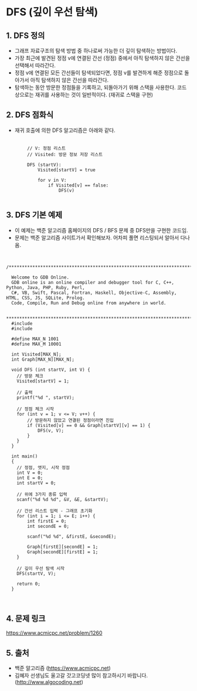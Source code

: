 # DFS (깊이 우선 탐색)


## 1. DFS 정의

+ 그래프 자료구조의 탐색 방법 중 하나로써 가능한 더 깊이 탐색하는 방법이다.
+ 가장 최근에 발견된 정점 v에 연결된 간선 (정점) 중에서 아직 탐색하지 않은 간선을 선택해서 따라간다.
+ 정점 v에 연결된 모든 간선들이 탐색되었다면, 정점 v를 발견하게 해준 정점으로 돌아가서 아직 탐색하지 않은 간선을 따라간다.
+ 탐색하는 동안 방문한 정점들을 기록하고, 되돌아가기 위해 스택을 사용한다. 코드상으로는 재귀를 사용하는 것이 일반적이다. (재귀로 스택을 구현)

## 2. DFS 점화식

+ 재귀 호출에 의한 DFS 알고리즘은 아래와 같다.

<pre>
    <code>
        // V: 정점 리스트
        // Visited: 방문 정보 저장 리스트

        DFS (startV):
            Visited[startV] = true

            for v in V:
                if Visited[v] == false:
                    DFS(v)
    </code>
</pre>

## 3. DFS 기본 예제

+ 이 예제는 백준 알고리즘 홈페이지의 DFS / BFS 문제 중 DFS만을 구현한 코드임.
+ 문제는 백준 알고리즘 사이트가서 확인해보자. 어차피 풀면 리스팅되서 알아서 다나옴.

<pre>
  <code>
  /******************************************************************************

  Welcome to GDB Online.
  GDB online is an online compiler and debugger tool for C, C++, Python, Java, PHP, Ruby, Perl,
  C#, VB, Swift, Pascal, Fortran, Haskell, Objective-C, Assembly, HTML, CSS, JS, SQLite, Prolog.
  Code, Compile, Run and Debug online from anywhere in world.

  *******************************************************************************/
  #include <stdio.h>
  #include <stdlib.h>

  #define MAX_N 1001
  #define MAX_M 10001

  int Visited[MAX_N];
  int Graph[MAX_N][MAX_N];

  void DFS (int startV, int V) {
    // 방문 체크
    Visited[startV] = 1;

    // 출력
    printf("%d ", startV);

    // 정점 체크 시작
    for (int v = 1; v <= V; v++) {
        // 방문하지 않았고 연결된 정점이라면 진입
        if (Visited[v] == 0 && Graph[startV][v] == 1) {
            DFS(v, V);
        }
    }
  }

  int main()
  {
    // 정점, 앳지, 시작 정점
    int V = 0;
    int E = 0;
    int startV = 0;

    // 위에 3가지 종류 입력
    scanf("%d %d %d", &V, &E, &startV);

    // 간선 리스트 입력 - 그래프 초기화
    for (int i = 1; i <= E; i++) {
        int firstE = 0;
        int secondE = 0;

        scanf("%d %d", &firstE, &secondE);

        Graph[firstE][secondE] = 1;
        Graph[secondE][firstE] = 1;
    }

    // 깊이 우선 탐색 시작
    DFS(startV, V);

    return 0;
  }

  </code>
</pre>

## 4. 문제 링크

<https://www.acmicpc.net/problem/1260>

## 5. 출처

+ 백준 알고리즘 (https://www.acmicpc.net)
+ 김혜자 선생님도 울고갈 갓고코딩넷 많이 참고하시기 바랍니다. (http://www.algocoding.net)
